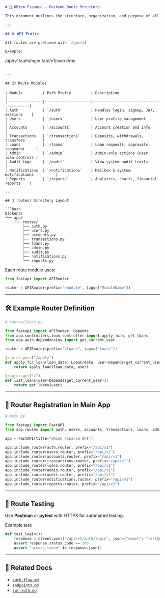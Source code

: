 ```markdown
# 🧭 ORiem Finance – Backend Route Structure

This document outlines the structure, organization, and purpose of all backend routes used in the **FastAPI application** for ORiem Finance.

---

## 🌐 API Prefix

All routes are prefixed with `/api/v1`

Example:
```
/api/v1/auth/login
/api/v1/users/me
```

---

## 📦 Route Modules

| Module         | Path Prefix         | Description                             |
|----------------|---------------------|-----------------------------------------|
| Auth           | `/auth`             | Handles login, signup, JWT, sessions    |
| Users          | `/users`            | User profile management                 |
| Accounts       | `/accounts`         | Account creation and info               |
| Transactions   | `/transactions`     | Deposits, withdrawals, transfers        |
| Loans          | `/loans`            | Loan requests, approvals, repayment     |
| Admin          | `/admin`            | Admin-only actions (user, loan control) |
| Audit Logs     | `/audit`            | View system audit trails                |
| Notifications  | `/notifications`    | Mailbox & system notifications          |
| Reports        | `/reports`          | Analytics, charts, financial reports    |

---

## 📂 routes/ Directory Layout

```bash
backend/
└── app/
    └── routes/
        ├── auth.py
        ├── users.py
        ├── accounts.py
        ├── transactions.py
        ├── loans.py
        ├── admin.py
        ├── audit.py
        ├── notifications.py
        └── reports.py
```

Each route module uses:
```python
from fastapi import APIRouter

router = APIRouter(prefix="/module", tags=["ModuleName"])
```

---

## 🛠 Example Router Definition

```python
# routes/loans.py

from fastapi import APIRouter, Depends
from app.controllers.loan_controller import apply_loan, get_loans
from app.auth.dependencies import get_current_user

router = APIRouter(prefix="/loans", tags=["Loans"])

@router.post("/apply")
def apply_for_loan(loan_data: LoanCreate, user=Depends(get_current_user)):
    return apply_loan(loan_data, user)

@router.get("/")
def list_loans(user=Depends(get_current_user)):
    return get_loans(user)
```

---

## 🧩 Router Registration in Main App

```python
# main.py

from fastapi import FastAPI
from app.routes import auth, users, accounts, transactions, loans, admin, audit, notifications, reports

app = FastAPI(title="ORiem Finance API")

app.include_router(auth.router, prefix="/api/v1")
app.include_router(users.router, prefix="/api/v1")
app.include_router(accounts.router, prefix="/api/v1")
app.include_router(transactions.router, prefix="/api/v1")
app.include_router(loans.router, prefix="/api/v1")
app.include_router(admin.router, prefix="/api/v1")
app.include_router(audit.router, prefix="/api/v1")
app.include_router(notifications.router, prefix="/api/v1")
app.include_router(reports.router, prefix="/api/v1")
```

---

## 🧪 Route Testing

Use **Postman** or **pytest** with HTTPX for automated testing.

Example test:

```python
def test_login():
    response = client.post("/api/v1/auth/login", json={"email": "test@example.com", "password": "123456"})
    assert response.status_code == 200
    assert "access_token" in response.json()
```

---

## 📁 Related Docs

- [`auth-flow.md`](auth-flow.md)
- [`endpoints.md`](../api/endpoints.md)
- [`jwt-auth.md`](../auth/jwt-auth.md)
```
